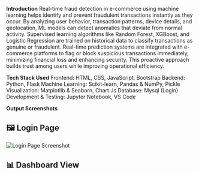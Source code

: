 **Introduction**
Real-time fraud detection in e-commerce using machine learning helps identify and prevent fraudulent transactions instantly as they occur.
By analyzing user behavior, transaction patterns, device details, and geolocation, ML models can detect anomalies that deviate from normal activity. 
Supervised learning algorithms like Random Forest, XGBoost, and Logistic Regression are trained on historical data to classify transactions as genuine or fraudulent.
Real-time prediction systems are integrated with e-commerce platforms to flag or block suspicious transactions immediately, minimizing financial loss and enhancing security. 
This proactive approach builds trust among users while improving operational efficiency.

**Tech Stack Used**
Frontend: HTML, CSS, JavaScript, Bootstrap 
Backend: Python, Flask
Machine Learning: Scikit-learn, Pandas & NumPy, Pickle 
Visualization: Matplotlib & Seaborn, Chart.Js
Database: Mysql (Login)
Development & Testing: Jupyter Notebook, VS Code

**Output Screenshots**
## 🖼️ Login Page
![Login Page Screenshot](images/screenshot(96).png)

## 📊 Dashboard View


 
